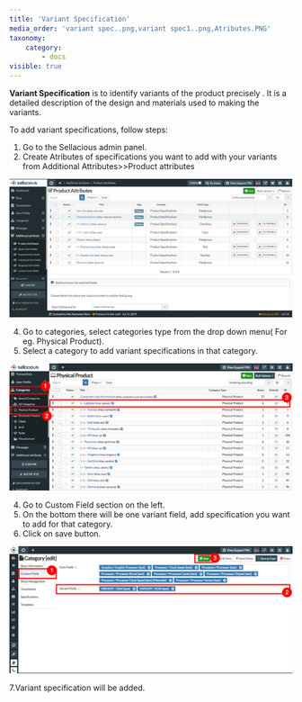 ```yaml
---
title: 'Variant Specification'
media_order: 'variant spec..png,variant spec1..png,Atributes.PNG'
taxonomy:
    category:
        - docs
visible: true
---
```


**Variant Specification** is to identify variants of the product precisely .
It is a detailed description of the design and materials used to making the variants.

To add variant specifications, follow steps:
1. Go to the Sellacious admin panel.
2. Create Atributes of specifications you want to add with your variants from Additional Attributes>>Product attributes

![](Atributes.PNG)

4. Go to categories, select categories type from the drop down menu( For eg. Physical Product).
5. Select a category to add variant specifications in that category.

![](variant%20spec..png)

4. Go to Custom Field section on the left.
5. On the bottom there will be one variant field, add specification you want to add for that category.
6. Click on save button.

![](variant%20spec1..png)

7.Variant specification will be added.